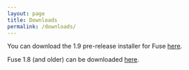 ```yaml
---
layout: page
title: Downloads
permalink: /downloads/
---
```


You can download the 1.9 pre-release installer for Fuse
[here](https://github.com/fuse-open/fuse-studio/releases).

<div id="current-version">
  <div id="current-version-mac" style="display: none;">
    <a></a>
  </div>
  <div id="current-version-win" style="display: none;">
    <a></a>
  </div>

  <script src="https://ajax.googleapis.com/ajax/libs/jquery/2.1.3/jquery.min.js"></script>
  <script>
    var url = "https://api.github.com/repos/fuse-open/fuse-studio/releases";
    function updateRelease(latest) {
      $('#current-version-mac > a').attr('href', latest.assets[0].browser_download_url);
      $('#current-version-mac > a').text("Fuse Studio v" + latest.name + ", macOS");
      $('#current-version-win > a').attr('href', latest.assets[1].browser_download_url);
      $('#current-version-win > a').text("Fuse Studio v" + latest.name + ", Windows");
    }
    $.getJSON(url + "/latest").done(updateRelease).fail(function() {
      $.getJSON(url).done(function (releases) {
        if (releases.length > 0)
          updateRelease(releases[0]);
      });
    });

    if (navigator.platform === "MacIntel")
      document.getElementById("current-version-mac").style.display = "block";
    else if (navigator.platform === "Win32")
      document.getElementById("current-version-win").style.display = "block";
  </script>
</div>

Fuse 1.8 (and older) can be downloaded
[here](https://github.com/fusetools/fuse-releases/releases).
